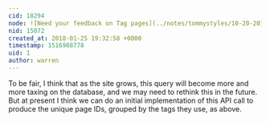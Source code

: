 ```yaml
---
cid: 18294
node: ![Need your feedback on Tag pages](../notes/tommystyles/10-20-2017/need-your-feedback-on-tag-pages)
nid: 15072
created_at: 2018-01-25 19:32:58 +0000
timestamp: 1516908778
uid: 1
author: warren
---
```


To be fair, I think that as the site grows, this query will become more and more taxing on the database, and we may need to rethink this in the future. But at present I think we can do an initial implementation of this API call to produce the unique page IDs, grouped by the tags they use, as above. 